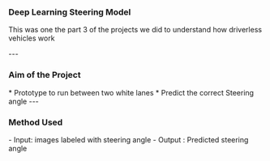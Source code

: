 ### Deep Learning Steering Model 
<p> This was one the part 3 of the projects we did to understand how driverless vehicles work </p>
---
<h3> Aim of the Project </h3> 
 * Prototype to run between two white lanes
 * Predict the correct Steering angle 
--- 
<h3>Method Used</h3>
- Input: images labeled with steering angle
- Output : Predicted steering angle
   




     
